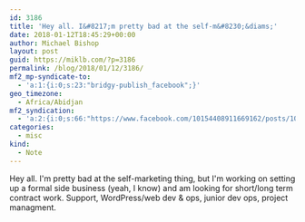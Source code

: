 ```yaml
---
id: 3186
title: 'Hey all. I&#8217;m pretty bad at the self-m&#8230;&diams;'
date: 2018-01-12T18:45:29+00:00
author: Michael Bishop
layout: post
guid: https://miklb.com/?p=3186
permalink: /blog/2018/01/12/3186/
mf2_mp-syndicate-to:
  - 'a:1:{i:0;s:23:"bridgy-publish_facebook";}'
geo_timezone:
  - Africa/Abidjan
mf2_syndication:
  - 'a:2:{i:0;s:66:"https://www.facebook.com/10154408911669162/posts/10156349247804162";i:1;s:51:"https://twitter.com/miklb/status/951887596887605248";}'
categories:
  - misc
kind:
  - Note
---
```

Hey all. I'm pretty bad at the self-marketing thing, but I'm working on setting up a formal side business (yeah, I know) and am looking for short/long term contract work. Support, WordPress/web dev & ops, junior dev ops, project managment.